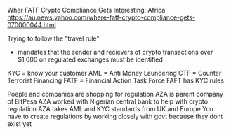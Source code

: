 Wher FATF Crypto Compliance Gets Interesting: Africa
https://au.news.yahoo.com/where-fatf-crypto-compliance-gets-070000044.html

Trying to follow the "travel rule"
  - mandates that the sender and recievers of crypto transactions over $1,000 on regulated exchanges must be identified

KYC = know your customer
AML = Anti Money Laundering
CTF = Counter Terrorist Financing
FATF = Financial Action Task Force
FAFT has KYC rules


Poeple and companies are shopping for regulation
AZA is parent company of BitPesa
AZA worked with Nigerian central bank to help with crypto regulation
AZA takes AML and KYC standards from UK and Europe
You have to create regulations by working closely with govt because they dont exist yet